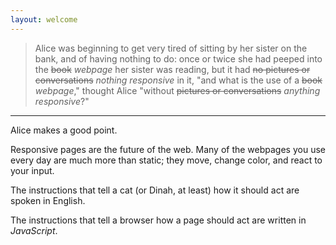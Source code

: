 ```yaml
---
layout: welcome
---
```


> Alice was beginning to get very tired of sitting by her sister on the bank, and of having nothing to do: once or twice she had peeped into the ~~book~~ *webpage* her sister was reading, but it had ~~no pictures or conversations~~ *nothing responsive* in it, "and what is the use of a ~~book~~ *webpage*," thought Alice "without ~~pictures or conversations~~ *anything responsive*?"

---

Alice makes a good point.

Responsive pages are the future of the web. Many of the webpages you use every day are much more than static; they move, change color, and react to your input.

The instructions that tell a cat (or Dinah, at least) how it should act are spoken in English.

The instructions that tell a browser how a page should act are written in *JavaScript*.
